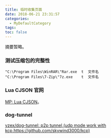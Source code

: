 ```yaml
---
title: 临时收集页面
date: 2018-06-21 23:31:57
categories:
  - MyDefaultCategory
tags:
toc: false
---
```

摘要暂略。
<!-- more -->

### 测试压缩包的完整性
```
"C:\Program Files\WinRAR\"Rar.exe  t  文件名
"C:\Program Files\7-Zip\"7z.exe    t  文件名
```

### Lua CJSON 官网
[MP: Lua CJSON](https://www.kyne.com.au/~mark/software/lua-cjson.php)。  

### dog-tunnel
[vzex/dog-tunnel: p2p tunnel,(udp mode work with kcp,https://github.com/skywind3000/kcp)](https://github.com/vzex/dog-tunnel)

